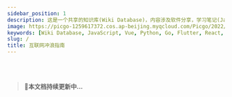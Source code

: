 ```yaml
---
sidebar_position: 1
description: 这是一个共享的知识库(Wiki Database)，内容涉及软件分享，学习笔记(JavaScript,Vue,Python,Go,Flutter,React)，搞机技巧，互联网冲浪技巧等内容。
image: https://picgo-1259617372.cos.ap-beijing.myqcloud.com/Picgo/2022/01/19-11-28-23-404Lab.jpeg
keywords: [Wiki Database, JavaScript, Vue, Python, Go, Flutter, React, 破解, 技巧, 搞机, 知识库, Github, 黑客, iOS, iPhone]
slug: /
title: 互联网冲浪指南
---
```


<br/>
<br/>

> 🚀**本文档持续更新中...**


